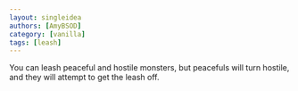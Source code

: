 ```yaml
---
layout: singleidea
authors: [AmyBSOD]
category: [vanilla]
tags: [leash]
---
```

You can leash peaceful and hostile monsters, but peacefuls will turn hostile, and they will attempt to get the leash off.
